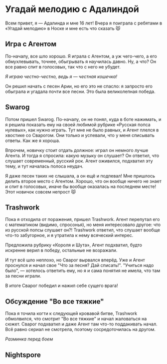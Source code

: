 ﻿---
authors:
  - adalinda
tags:
  - события
  - угадай мелодию 
---

# Угадай мелодию с Адалиндой 

Всем привет, я — Адалинда и мне 16 лет! Вчера я поиграла с ребятами в «Угадай мелодию» в Носке и мне есть что сказать 😾

## Игра с Агентом

По-началу, все шло хорошо. Я играла с Агентом, а уж чего-чего, а его обмухлевывать, точнее, обыгрывать я научилась давно. Ну, а что? Он все равно спит в голосовых, так что с него не убудет.

<!-- todo: добавать кошечка praying картинку -->
*Я играю честно-честно, ведь я — честная кошечка!*

Он решил начать с песен Арии, но его это не спасло: я запросто его обыграла и угадала почти все песни. Это была великолепная победа.

## Swarog

Потом пришел Swarog. По-началу, он не понял, куда в боте нажимать, и я решила показать ему на своей любимой рубрике «Русская попса нулевых», как нужно играть. Тут мне не было равных, и Агент плелся в хвостике со Сварогом. Они только и успевали, что у меня списывать ответы. Как же я хороша.

Впрочем, новичку стоит отдать должное: играл он немного лучше Агента. И тогда я спросила: какую музыку он слушает? Он ответил, что слушает современный, русский рок. Агент оживился, подхватил эту тему, и тут началась полоса неудач.

Я даже песен таких не слышала, а он ещё и подпевал! Мне пришлось делить второе место с Агентом. Хорошо, что он вообще ничего не знает и спит в голосовых, иначе бы вообще оказалась на последнем месте! Этот новичок совсем непрост 😾

## Trashwork

Пока я отходила от поражения, пришел Trashwork. Агент перепутал его с математиком (видимо, спросонья), но меня интересовало другое: что из русской попсы слушает он?! Trashwork ответил, что слушает вообще что-то забугорное, и я утратила к нему всяческий интерес.

Предложила рубрику «Короля и Шута», Агент подхватил, будто искренне верил в победу, остальные не возражали.

И тут всё шло неплохо, но Сварог вырвался вперёд. Уже и Агент проснулся и начал свое "Что за песня? Дай списать!". "Учиться надо было", — хотелось ответить ему, но я и сама понятия не имела, что там за песни играли.

В итоге Сварог победил и нажил себе сущего врага!

<!-- todo: добавить воспламеневшего кота из Кораблика -->

## Обсуждение "Во все тяжкие"

Пока я точила когти к следующей кровавой битве, Trashwork обмолвился, что смотрит "Во все тяжкие" и начал жаловаться на сюжет. Сварог подхватил и даже Агент там что-то поддакивать начал. Всё равно сериал не смотрела, поэтому сосредоточилась на другом.

<!-- todo: добавить кошку, которая садится на шпагат -->
*Разминка перед боем*

## Nightspore

<!-- todo -->

